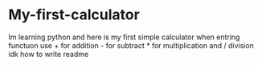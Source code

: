 # My-first-calculator
Im learning python and here is my first simple calculator
when entring functuon use + for addition - for subtract * for multiplication and / division
idk how to write readme
